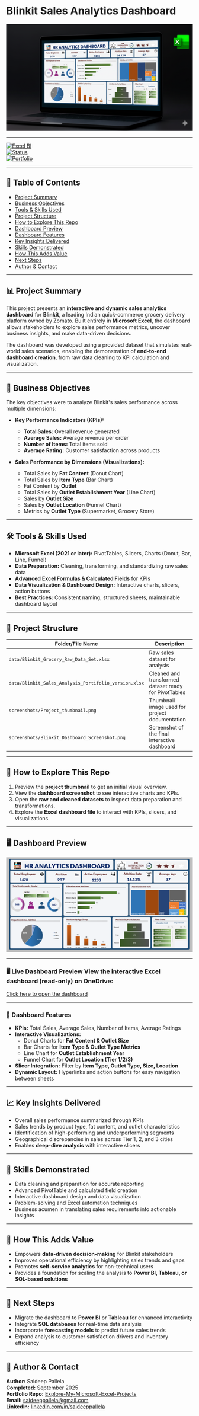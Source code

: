 # Blinkit Sales Analytics Dashboard  
![Project Thumbnail](./Project_Thumbnail.png)

---

[![Excel BI](https://img.shields.io/badge/Excel-BI-green)](https://www.microsoft.com/en-us/microsoft-365/excel)  
[![Status](https://img.shields.io/badge/Project-Completed-brightgreen)]()  
[![Portfolio](https://img.shields.io/badge/Portfolio-Saideep%20Pallela-blue)](https://github.com/saideeppallela/Explore-My-Microsoft-Excel-Projects)

---

## 📑 Table of Contents

- [Project Summary](#project-summary)  
- [Business Objectives](#business-objectives)  
- [Tools & Skills Used](#tools--skills-used)  
- [Project Structure](#project-structure)  
- [How to Explore This Repo](#how-to-explore-this-repo)  
- [Dashboard Preview](#dashboard-preview)  
- [Dashboard Features](#dashboard-features)  
- [Key Insights Delivered](#key-insights-delivered)  
- [Skills Demonstrated](#skills-demonstrated)  
- [How This Adds Value](#how-this-adds-value)  
- [Next Steps](#next-steps)  
- [Author & Contact](#author--contact)

---

## 📊 Project Summary

This project presents an **interactive and dynamic sales analytics dashboard** for **Blinkit**, a leading Indian quick-commerce grocery delivery platform owned by Zomato. Built entirely in **Microsoft Excel**, the dashboard allows stakeholders to explore sales performance metrics, uncover business insights, and make data-driven decisions.  

The dashboard was developed using a provided dataset that simulates real-world sales scenarios, enabling the demonstration of **end-to-end dashboard creation**, from raw data cleaning to KPI calculation and visualization.  

---

## 🎯 Business Objectives

The key objectives were to analyze Blinkit's sales performance across multiple dimensions:

- **Key Performance Indicators (KPIs):**
  - **Total Sales:** Overall revenue generated  
  - **Average Sales:** Average revenue per order  
  - **Number of Items:** Total items sold  
  - **Average Rating:** Customer satisfaction across products  

- **Sales Performance by Dimensions (Visualizations):**
  - Total Sales by **Fat Content** (Donut Chart)  
  - Total Sales by **Item Type** (Bar Chart)  
  - Fat Content by **Outlet**  
  - Total Sales by **Outlet Establishment Year** (Line Chart)  
  - Sales by **Outlet Size**  
  - Sales by **Outlet Location** (Funnel Chart)  
  - Metrics by **Outlet Type** (Supermarket, Grocery Store)  

---

## 🛠️ Tools & Skills Used

- **Microsoft Excel (2021 or later):** PivotTables, Slicers, Charts (Donut, Bar, Line, Funnel)  
- **Data Preparation:** Cleaning, transforming, and standardizing raw sales data  
- **Advanced Excel Formulas & Calculated Fields** for KPIs  
- **Data Visualization & Dashboard Design:** Interactive charts, slicers, action buttons  
- **Best Practices:** Consistent naming, structured sheets, maintainable dashboard layout  

---

## 📂 Project Structure

| Folder/File Name                                      | Description                                                   |
|-------------------------------------------------------|---------------------------------------------------------------|
| `data/Blinkit_Grocery_Raw_Data_Set.xlsx`             | Raw sales dataset for analysis                                 |
| `data/Blinkit_Sales_Analysis_Portifolio_version.xlsx`| Cleaned and transformed dataset ready for PivotTables         |
| `screenshots/Project_thumbnail.png`                  | Thumbnail image used for project documentation               |
| `screenshots/Blinkit_Dashboard_Screenshot.png`      | Screenshot of the final interactive dashboard                |

---

## 🔎 How to Explore This Repo

1. Preview the **project thumbnail** to get an initial visual overview.  
2. View the **dashboard screenshot** to see interactive charts and KPIs.  
3. Open the **raw and cleaned datasets** to inspect data preparation and transformations.  
4. Explore the **Excel dashboard file** to interact with KPIs, slicers, and visualizations.

---

## 🖥️ Dashboard Preview

![Blinkit Dashboard](./HR_Analytics_Dashboard_Screenshot.png)

---

### 🖥️ Live Dashboard Preview View the interactive Excel dashboard (read-only) on OneDrive:
 [Click here to open the dashboard](https://1drv.ms/x/c/2bb7e29997cf6540/EcnQVf865NZBktHX1pn8JdIBRI7SVY8kRrbbg344YtHyQQ?e=t40y2n)

---

### 🧭 Dashboard Features

- **KPIs:** Total Sales, Average Sales, Number of Items, Average Ratings  
- **Interactive Visualizations:**  
  - Donut Charts for **Fat Content & Outlet Size**  
  - Bar Charts for **Item Type & Outlet Type Metrics**  
  - Line Chart for **Outlet Establishment Year**  
  - Funnel Chart for **Outlet Location (Tier 1/2/3)**  
- **Slicer Integration:** Filter by **Item Type, Outlet Type, Size, Location**  
- **Dynamic Layout:** Hyperlinks and action buttons for easy navigation between sheets  

---

## 📈 Key Insights Delivered

- Overall sales performance summarized through KPIs  
- Sales trends by product type, fat content, and outlet characteristics  
- Identification of high-performing and underperforming segments  
- Geographical discrepancies in sales across Tier 1, 2, and 3 cities  
- Enables **deep-dive analysis** with interactive slicers  

---

## 🧩 Skills Demonstrated

- Data cleaning and preparation for accurate reporting  
- Advanced PivotTable and calculated field creation  
- Interactive dashboard design and data visualization  
- Problem-solving and Excel automation techniques  
- Business acumen in translating sales requirements into actionable insights  

---

## 🚀 How This Adds Value

- Empowers **data-driven decision-making** for Blinkit stakeholders  
- Improves operational efficiency by highlighting sales trends and gaps  
- Promotes **self-service analytics** for non-technical users  
- Provides a foundation for scaling the analysis to **Power BI, Tableau, or SQL-based solutions**  

---

## 🔗 Next Steps

- Migrate the dashboard to **Power BI** or **Tableau** for enhanced interactivity  
- Integrate **SQL databases** for real-time data analysis  
- Incorporate **forecasting models** to predict future sales trends  
- Expand analysis to customer satisfaction drivers and inventory efficiency  

---

## 👤 Author & Contact

**Author:** Saideep Pallela  
**Completed:** September 2025  
**Portfolio Repo:** [Explore-My-Microsoft-Excel-Projects](https://github.com/saideeppallela/Explore-My-Microsoft-Excel-Projects)  
**Email:** [saideeppallela@gmail.com](mailto:saideeppallela@gmail.com)  
**LinkedIn:** [linkedin.com/in/saideeppallela](https://www.linkedin.com/in/saideeppallela/)
